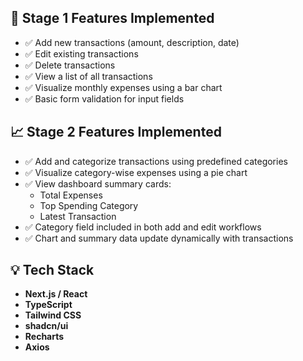 ## 📌 Stage 1 Features Implemented

- ✅ Add new transactions (amount, description, date)
- ✅ Edit existing transactions
- ✅ Delete transactions
- ✅ View a list of all transactions
- ✅ Visualize monthly expenses using a bar chart
- ✅ Basic form validation for input fields

## 📈 Stage 2 Features Implemented

- ✅ Add and categorize transactions using predefined categories
- ✅ Visualize category-wise expenses using a pie chart
- ✅ View dashboard summary cards:
  - Total Expenses
  - Top Spending Category
  - Latest Transaction
- ✅ Category field included in both add and edit workflows
- ✅ Chart and summary data update dynamically with transactions

## 💡 Tech Stack

- **Next.js / React**
- **TypeScript**
- **Tailwind CSS**
- **shadcn/ui**
- **Recharts**
- **Axios**
